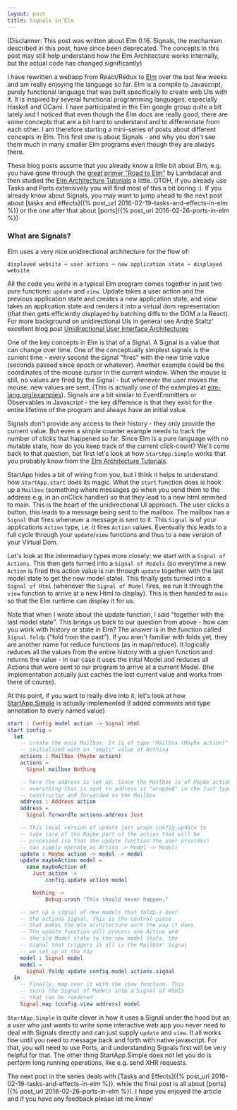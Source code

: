 ```yaml
---
layout: post
title: Signals in Elm
---
```

(Disclaimer: This post was written about Elm 0.16. Signals, the mechanism described in this post, have since been deprecated. The concepts in this post may still help understand how the Elm Architecture works internally, but the actual code has changed significantly)

I have rewritten a webapp from React/Redux to [Elm](http://elm-lang.org/) over the last few weeks and am really enjoying the language so far. Elm is a compile to Javascript, purely functional language that was built specifically to create web UIs with it. It is inspired by several functional programming languages, especially Haskell and OCaml. I have participated in the Elm google group quite a bit lately and I noticed that even though the Elm docs are really good, there are some concepts that are a bit hard to understand and to differentiate from each other. I am therefore starting a mini-series of posts about different concepts in Elm. This first one is about Signals - and why you don't see them much in many smaller Elm programs even though they are always there.

These blog posts assume that you already know a little bit about Elm, e.g. you have gone through the [great primer "Road to Elm"](http://www.lambdacat.com/road-to-elm-index/) by Lambdacat and then studied the [Elm Architecture Tutorials](https://github.com/evancz/elm-architecture-tutorial) a little. OTOH, if you already use Tasks and Ports extensively you will find most of this a bit boring :). If you already know about Signals, you may want to jump ahead to the next post about [tasks and effects]({% post_url 2016-02-19-tasks-and-effects-in-elm %}) or the one after that about [ports]({% post_url 2016-02-26-ports-in-elm %})

### What are Signals?

Elm uses a very nice unidirectional architecture for the flow of:

```
displayed website ➞ user actions ➞ new application state ➞ displayed website
```

All the code you write in a typical Elm program comes together in just two pure functions: `update` and `view`. Update takes a user action and the previous application state and creates a new application state, and view takes an application state and renders it into a virtual dom representation (that then gets efficiently displayed by batching diffs to the DOM a la React). For more background on unidirectional UIs in general see André Staltz' excellent blog post [Unidirectional User Interface Architectures](http://staltz.com/unidirectional-user-interface-architectures.html)

One of the key concepts in Elm is that of a Signal. A Signal is a value that can change over time. One of the conceptually simplest signals is the current time - every second the signal "fires" with the new time value (seconds passed since epoch or whatever). Another example could be the coordinates of the mouse cursor in the current window. When the mouse is still, no values are fired by the Signal - but whenever the user moves the mouse, new values are sent. (This is actually one of the examples at [elm-lang.org/examples](http://elm-lang.org/examples/mouse-position)). Signals are a bit similar to EventEmmitters or Observables in Javascript - the key difference is that they exist for the entire lifetime of the program and always have an initial value.

Signals don't provide any access to their history - they only provide the current value. But even a simple counter example needs to track the number of clicks that happened so far. Since Elm is a pure language with no mutable state, how do you keep track of the current click-count? We'll come back to that question, but first let's look at how `StartApp.Simple` works that you probably know from the [Elm Architecture Tutorials](https://github.com/evancz/elm-architecture-tutorial).

StartApp hides a bit of wiring from you, but I think it helps to understand how `StartApp.start` does its magic. What the `start` function does is hook up a `Mailbox` (something where messages go when you send them to the address e.g. in an onClick handler) so that they lead to a new html emmited to main. This is the heart of the unidirectional UI approach. The user clicks a button, this leads to a message being sent to the mailbox. The mailbox has a `Signal` that fires whenever a message is sent to it. This `Signal` is of your applications `Action` type, i.e. it fires `Action` values. Eventually this leads to a full cycle through your `update`/`view` functions and thus to a new version of your Virtual Dom.

Let's look at the intermediary types more closely: we start with a `Signal of Actions`. This then gets turned into a `Signal of Models` (so everytime a new `Action` is fired this action value is run through `update` together with the last model state to get the new model state). This finally gets turned into a `Signal of Html` (whenever the `Signal of Model` fires, we run it through the `view` function to arrive at a new Html to display). This is then handed to `main` so that the Elm runtime can display it for us.

Note that when I wrote about the update function, I said "together with the last model state". This brings us back to our question from above - how can you work with history or state in Elm? The answer is in the function called `Signal.foldp` ("fold from the past"). If you aren't familiar with folds yet, they are another name for reduce functions (as in map/reduce). It logically reduces all the values from the entire history with a given function and returns the value - in our case it uses the inital Model and reduces all Actions that were sent to our program to arrive at a current Model. (the implementation actually just caches the last current value and works from there of course).

At this point, if you want to really dive into it, let's look at how [StartApp.Simple](https://github.com/evancz/start-app) is actually implemented (I added comments and type annotation to every named value)

```elm
start : Config model action -> Signal Html
start config =
  let
    -- create the main Mailbox. It is of type "Mailbox (Maybe action)" and is
    -- initialized with an "empty" value of Nothing
    actions : Mailbox (Maybe action)
    actions =
      Signal.mailbox Nothing

    -- here the address is set up. Since the Mailbox is of Maybe action,
    -- everything that is sent to address is "wrapped" in the Just type
    -- constructor and forwarded to the Mailbox
    address : Address action
    address =
      Signal.forwardTo actions.address Just

    -- This local version of update just wraps config.update to
    -- take care of the Maybe part of the action that will be
    -- processed (so that the update function the user provides)
    -- can simply operate as Action -> Model -> Model)
    update : Maybe action -> model -> model
    update maybeAction model =
      case maybeAction of
        Just action ->
            config.update action model

        Nothing ->
            Debug.crash "This should never happen."

    -- set up a signal of new models that foldp-s over
    -- the actions signal. This is the central piece
    -- that makes the elm architecture work the way it does.
    -- The update function will process one Action and
    -- the old Model state to the new model State, the
    -- Signal that triggers it all is the Mailbox' Signal
    -- we set up at the top
    model : Signal model
    model =
      Signal.foldp update config.model actions.signal
  in
    -- Finally, map over it with the view function. This
    -- turns the Signal of Models into a Signal of Htmls
    -- that can be rendered
    Signal.map (config.view address) model
```

`StartApp.Simple` is quite clever in how it uses a Signal under the hood but as a user who just wants to write some interactive web app you never need to deal with Signals directly and can just supply `update` and `view`. It all works fine until you need to message back and forth with native javascript. For that, you will need to use Ports, and understanding Signals first will be very helpful for that. The other thing StartApp.Simple does not let you do is perform long running operations, like e.g. send XHR requests.

The next post in the series deals with [Tasks and Effects]({% post_url 2016-02-19-tasks-and-effects-in-elm %}), while the final post is all about [ports]({% post_url 2016-02-26-ports-in-elm %}). I hope you enjoyed the article and if you have any feedback please let me know!
